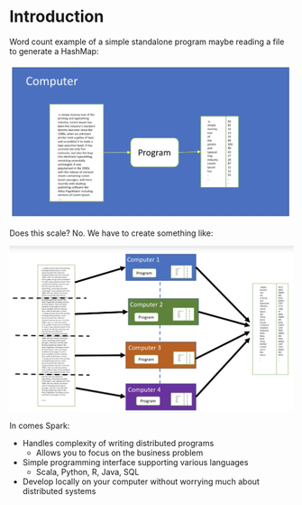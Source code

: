 # Introduction

Word count example of a simple standalone program maybe reading a file to generate a HashMap:

![Word count](images/word-count.png)

Does this scale? No. We have to create something like:

![Word count big data](images/word-count-big-data.png)

In comes Spark:

- Handles complexity of writing distributed programs
    - Allows you to focus on the business problem
- Simple programming interface supporting various languages
    - Scala, Python, R, Java, SQL
- Develop locally on your computer without worrying much about distributed systems